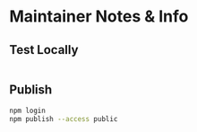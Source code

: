 # Maintainer Notes & Info


## Test Locally

```bash
```

## Publish

```bash
npm login
npm publish --access public
```

